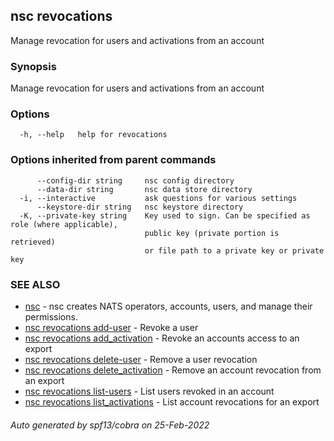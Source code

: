 ## nsc revocations

Manage revocation for users and activations from an account

### Synopsis

Manage revocation for users and activations from an account

### Options

```
  -h, --help   help for revocations
```

### Options inherited from parent commands

```
      --config-dir string     nsc config directory
      --data-dir string       nsc data store directory
  -i, --interactive           ask questions for various settings
      --keystore-dir string   nsc keystore directory
  -K, --private-key string    Key used to sign. Can be specified as role (where applicable),
                              public key (private portion is retrieved)
                              or file path to a private key or private key 
```

### SEE ALSO

* [nsc](nsc.md)	 - nsc creates NATS operators, accounts, users, and manage their permissions.
* [nsc revocations add-user](nsc_revocations_add-user.md)	 - Revoke a user
* [nsc revocations add_activation](nsc_revocations_add_activation.md)	 - Revoke an accounts access to an export
* [nsc revocations delete-user](nsc_revocations_delete-user.md)	 - Remove a user revocation
* [nsc revocations delete_activation](nsc_revocations_delete_activation.md)	 - Remove an account revocation from an export
* [nsc revocations list-users](nsc_revocations_list-users.md)	 - List users revoked in an account
* [nsc revocations list_activations](nsc_revocations_list_activations.md)	 - List account revocations for an export

###### Auto generated by spf13/cobra on 25-Feb-2022
